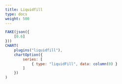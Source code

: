 ```yaml
---
title: Liquidfill
type: docs
weight: 500
---
```


```js {{linenos="table",hl_lines=[5,8]}}
FAKE(json({
    [0.6]
}))
CHART(
    plugins("liquidfill"),
    chartOption({
        series: [
            { type: "liquidFill", data: column(0) }
        ]
    })
)
```

